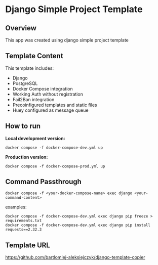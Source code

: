 # Django Simple Project Template

## Overview

This app was created using django simple project template

## Template Content

This template includes:

- Django
- PostgreSQL
- Docker Compose integration
- Working Auth without registration
- Fail2Ban integration
- Precoinfigured templates and static files
- Huey configured as message queue

## How to run

**Local development version:**

```
docker compose -f docker-compose-dev.yml up
```

**Production version:**

```
docker compose -f docker-compose-prod.yml up
```

## Command Passthrough

```
docker compose -f <your-docker-compose-name> exec django <your-command-content>
```

examples:

```
docker compose -f docker-compose-dev.yml exec django pip freeze > requirements.txt
docker compose -f docker-compose-dev.yml exec django pip install requests==2.32.3
```

## Template URL

https://github.com/bartlomiej-aleksiejczyk/django-template-copier
